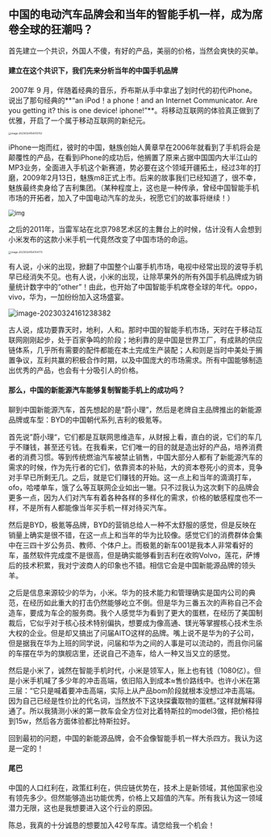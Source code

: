## 中国的电动汽车品牌会和当年的智能手机一样，成为席卷全球的狂潮吗？

​	首先建立一个共识，外国人不傻，有好的产品，美丽的价格，当然会爽快的买单。

#### 建立在这个共识下，我们先来分析当年的中国手机品牌

​	2007年 9 月，伴随着经典的音乐，乔布斯从手中拿出了划时代的初代iPhone。说出了那句经典的**“an iPod！a phone！and an Internet Communicator. Are you getting it? this is one device! iphone!”**。将移动互联网的体验真正做到了优雅，开启了一个属于移动互联网的新纪元。

<img src="https://cdn.jsdelivr.net/gh/ECNU-Howie/Images/img/image-20230324154013702.png" alt="image-20230324154013702" style="zoom: 33%;" />

​	iPhone一炮而红，彼时的中国，魅族创始人黄章早在2006年就看到了手机将会是颠覆性的产品，在看到iPhone的成功后，他搁置了原来占据中国国内大半江山的MP3业务，全面进入手机这个新赛道，势必要在这个领域开疆拓土，经过3年的打磨，2009年2月13日，魅族m8正式上市。后来的故事我们已经知道了，很不幸，魅族最终卖身给了吉利集团。（某种程度上，这也是一种传承，曾经中国智能手机市场的开拓者，加入了中国电动汽车的龙头，祝愿它们的故事将继续！）

<img src="https://cdn.jsdelivr.net/gh/ECNU-Howie/Images/img/v2-a9d4a493b7df3b675fb39b55e618b8f5_720w.webp" alt="img" style="zoom:80%;" />

​	之后的2011年，当雷军站在北京798艺术区的主舞台上的时候，估计没有人会想到小米发布的这款小米手机一代竟然改变了中国市场的命运。

<img src="https://cdn.jsdelivr.net/gh/ECNU-Howie/Images/img/image-20230324154704773.png" alt="image-20230324154704773" style="zoom: 33%;" />

​	有人说，小米的出现，掀翻了中国整个山寨手机市场，电视中经常出现的波导手机早已经消失不见。也有人说，小米的出现，让除苹果外的所有外国手机品牌成为销量统计数字中的“other”！由此，也开始了中国智能手机席卷全球的年代。oppo，vivo，华为，一加纷纷加入这场盛宴。

![image-20230324161238382](https://cdn.jsdelivr.net/gh/ECNU-Howie/Images/img/image-20230324161238382.png)

​	古人说，成功要靠天时，地利，人和。那时中国的智能手机市场，天时在于移动互联网刚刚起步，处于百家争鸣的阶段；地利靠的是中国是世界工厂，有成熟的供应链体系，几乎所有需要的配件都能在本土完成生产装配；人和则是当时中美处于搁置争议，互利共赢的积极合作时期，以及中国庞大的市场需求。所有中国能够制造出优秀的产品，也会有十分吸引人的价格。

#### 那么，中国的新能源汽车能够复制智能手机上的成功吗？

​	聊到中国新能源汽车，首先想起的是“蔚小理”，然后是老牌自主品牌推出的新能源品牌或车型：BYD的中国朝代系列,吉利的极氪等。

​	首先说”蔚小理“，它们都是互联网思维造车，从财报上看，直白的说，它们的车几乎不赚钱，甚至还亏钱。在我看来，它们唯一的目的就是造出好的产品，培养消费者的消费习惯。等到传统燃油汽车被禁止销售，中国大部分人都有了新能源汽车的需求的时候，作为先行者的它们，依靠资本的补贴，大的资本卷死小的资本，竞争对手早已所剩无几。之后，就是它们赚钱的开始。这一点上和当年的滴滴打车，ofo，哈喽单车，饿了么等互联网企业如出一辙。只不过我认为这次剩下的品牌会更多一点，因为人们对汽车有着各种各样的多样化的需求，价格的敏感程度也不一样，不是所有人都能像当年买手机一样对待买汽车。

​	然后是BYD，极氪等品牌，BYD的营销总给人一种不太舒服的感觉，但是反映在销量上确实是很不错，在这一点上和当年的华为比较像。感觉它们的消费群体会集中在三四十岁公务员、教师、个体户上。而极氪的新车001是我本人非常看好的车，虽然软件完成度不是很高，但是确实能够看到吉利在收购Volvo，莲花，萨博后的技术积累，我对宁波商人的印象也不错。相信它会是中国新能源品牌的领头羊。

​	之后是信息来源较少的华为，小米。华为的技术能力和管理确实是国内公司的典范，在经历如此重大的打击仍然能够屹立不倒。但是华为三番五次的声称自己不会造车，要成为车企的服务商。我个人感觉华为看到了更大的蛋糕，在经历了美国制裁后，它似乎对于核心技术特别偏执，想要成为像高通、镁光等掌握核心技术生杀大权的企业。但是却又搞出了问届AITO这样的品牌。嘴上说不是华为的子公司，但是据我在华为上班的同学说，问届和华为之间的人事是可以流动的，而且你问届的车摆在华为的旗舰店里，还说自己不造车，给人一种又当又立的感觉。

​	然后是小米了，诚然在智能手机时代，小米是领军人，账上也有钱（1080亿）。但是小米手机喊了多少年的冲击高端，依旧陷入到成本≈售价路线中。也许小米在第三层：“它只是喊着要冲击高端，实际上从产品bom阶段就根本没想过冲击高端。因为自己已经是性价比的代名词，当然放不下这块探囊取物的蛋糕。”这样就解释得通了。所以我猜测小米的第一款车会全方位对比着特斯拉的model3做，把价格拉到15w，然后各方面体验都比特斯拉好。

​	回到最初的问题，中国的新能源品牌，会不会像智能手机一样大杀四方。我认为这是一定的！

#### 尾巴

​	中国的人口红利在，政策红利在，供应链优势在，技术上是新领域，其他国家也没有领先多少。但然能够造出功能优秀，价格上又超值的汽车。所有我认为这一领域潜力无限，这也是我想要进入这个行业的原因。

陈总，我真的十分诚恳的想要加入42号车库。请您给我一个机会！

